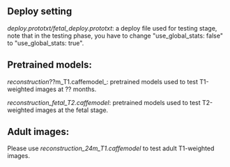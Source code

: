 ## Deploy setting

_deploy.prototxt/fetal_deploy.prototxt_: a deploy file used for testing stage, note that in the testing phase, you have to change "use_global_stats: false" to "use_global_stats: true". 

## Pretrained models:

_reconstruction_??m_T1.caffemodel_: pretrained models used to test T1-weighted images at ?? months. 

_reconstruction_fetal_T2.caffemodel_: pretrained models used to test T2-weighted images at the fetal stage. 

## Adult images: 

Please use _reconstruction_24m_T1.caffemodel_ to test adult T1-weighted images. 
